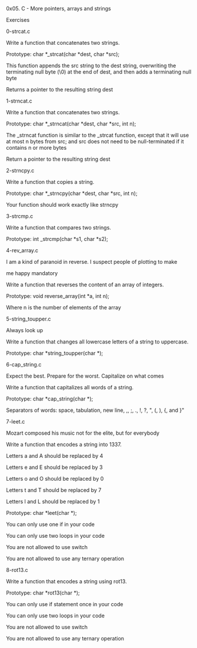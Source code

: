 0x05. C - More pointers, arrays and strings

Exercises

0-strcat.c



Write a function that concatenates two strings.

Prototype: char *_strcat(char *dest, char *src);

This function appends the src string to the dest string, overwriting the terminating null byte (\0) at the end of dest, and then adds a terminating null byte

Returns a pointer to the resulting string dest

1-strncat.c



Write a function that concatenates two strings.

Prototype: char *_strncat(char *dest, char *src, int n);

The _strncat function is similar to the _strcat function, except that it will use at most n bytes from src; and src does not need to be null-terminated if it contains n or more bytes

Return a pointer to the resulting string dest

2-strncpy.c



Write a function that copies a string.

Prototype: char *_strncpy(char *dest, char *src, int n);

Your function should work exactly like strncpy

3-strcmp.c



Write a function that compares two strings.

Prototype: int _strcmp(char *s1, char *s2);

4-rev_array.c



I am a kind of paranoid in reverse. I suspect people of plotting to make

me happy mandatory

Write a function that reverses the content of an array of integers.

Prototype: void reverse_array(int *a, int n);

Where n is the number of elements of the array

5-string_toupper.c



Always look up

Write a function that changes all lowercase letters of a string to uppercase.

Prototype: char *string_toupper(char *);

6-cap_string.c



Expect the best. Prepare for the worst. Capitalize on what comes

Write a function that capitalizes all words of a string.

Prototype: char *cap_string(char *);

Separators of words: space, tabulation, new line, ,, ;, ., !, ?, ", (, ), {, and }"

7-leet.c



Mozart composed his music not for the elite, but for everybody

Write a function that encodes a string into 1337.

Letters a and A should be replaced by 4

Letters e and E should be replaced by 3

Letters o and O should be replaced by 0

Letters t and T should be replaced by 7

Letters l and L should be replaced by 1

Prototype: char *leet(char *);

You can only use one if in your code

You can only use two loops in your code

You are not allowed to use switch

You are not allowed to use any ternary operation

8-rot13.c



Write a function that encodes a string using rot13.

Prototype: char *rot13(char *);

You can only use if statement once in your code

You can only use two loops in your code

You are not allowed to use switch

You are not allowed to use any ternary operation
